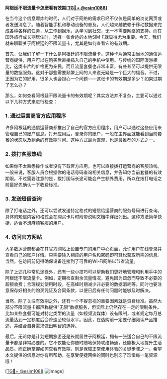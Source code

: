 **阿根廷不限流量卡怎麽看有效期[[TG💪+ @esim1088](https://t.me/s/esim1088)]**

在当今这个信息爆炸的时代，人们对于网络的需求已经不仅仅是简单的浏览网页或者发送消息了。随着智能手机和移动设备的普及，人们越来越依赖于移动数据来完成各种各样的任务，从工作到娱乐，从学习到社交，无一不需要网络的支持。而在国外旅行或长期居住时，选择一张合适的本地SIM卡就显得尤为重要。今天，我们就来聊聊关于阿根廷的不限流量卡，尤其是如何查看它的有效期。

首先，让我们了解一下什么是阿根廷的不限流量卡。这种卡片通常由当地的通信运营商提供，用户可以在购买后直接插入自己的手机中使用。与传统的国际漫游相比，这类卡片的价格更为亲民，而且流量套餐也非常丰富，有些甚至可以提供无限量的数据服务。这对于那些需要频繁上网的人来说无疑是一个巨大的福音。不过，正因为它的好用，很多人也会担心一个问题——这张卡的有效期是多少？如果过期了怎么办？

那么，如何查看阿根廷不限流量卡的有效期呢？其实方法并不复杂，主要可以通过以下几种方式来进行检查：

### 1. **通过运营商官方应用程序**
许多阿根廷的通信运营商都推出了自己的官方应用程序，用户可以通过这些应用来管理自己的账户信息。打开应用后，登录你的账户，一般在主界面就能看到当前套餐的状态以及剩余的有效期时间。这种方式最为直观，也是最推荐的方式之一。

### 2. **拨打客服热线**
如果你不太熟悉操作或者没有下载官方应用，也可以直接拨打运营商的客服热线。一般来说，客服人员会根据你的电话号码查询相关信息，并告知你当前套餐的有效期限。不过需要注意的是，拨打国际长途可能会产生额外费用，所以在拨打电话之前最好先确认一下收费标准。

### 3. **发送短信查询**
除了打电话之外，还可以尝试发送特定格式的短信给运营商的服务号码进行查询。具体的短信内容和格式会在购买卡片时附带说明文档中详细列出。这种方法简单快捷，适合不想麻烦客服的用户。

### 4. **访问官方网站**
大多数运营商都会在其官方网站上设置专门的用户中心页面，允许用户在线登录并查看自己的账户详情。只需要输入相应的用户名和密码即可轻松获取所需的信息。当然，在访问前记得确保设备连接到了可靠的Wi-Fi网络以节省流量。

除了上述几种常见途径外，还有一些小技巧可以帮助我们更好地管理和利用手中的阿根廷不限流量卡。例如，定期检查剩余流量情况，避免因为疏忽而导致不必要的超额收费；合理规划使用时段，在高峰时期减少非必要的数据消耗等。同时也要注意保存好相关的购买凭证及合同条款，以便日后有任何问题时能够及时解决。

当然，除了关注有效期之外，还有一个不容忽视的重要因素就是资费标准。虽然大部分不限流量卡都声称提供“无限”数据服务，但实际上仍然存在一定的限制条件。比如某些套餐可能对特定类型的流量（如视频流媒体）设有限制，或者规定每月总流量达到一定额度后会降速至较低水平。因此，在选购前一定要仔细阅读产品描述，并结合自身需求做出明智的选择。

最后，无论你是计划短期旅游还是长期居住于阿根廷，拥有一张适合自己的不限流量卡都是非常必要的。它不仅能让你随时随地保持联络畅通，还能极大地提升生活品质。而正确掌握如何查看有效期，则是保障正常使用体验的关键步骤之一。希望本文提供的信息对你有所帮助，在享受便捷网络的同时也别忘了珍惜每一笔资源哦！

[[TG💪+ @esim1088](https://t.me/s/esim1088) ![Image](https://i.postimg.cc/4NQfJmqS/Snipaste-2025-05-13-00-14-12.png)]